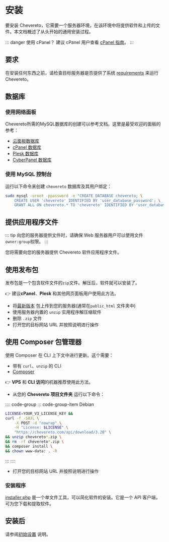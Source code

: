 # 安装

要安装 Chevereto，它需要一个服务器环境，在该环境中将提供软件和上传的文件。本文档概述了从头开始的通用安装过程。

::: danger 使用 cPanel？
建议 cPanel 用户查看 [cPanel 指南](cpanel.md)。
:::

## 要求

在安装任何东西之前，请检查目标服务器是否提供了系统 [requirements](../server/requirements.md) 来运行 Chevereto。

## 数据库

### 使用网络面板

Chevereto所需的MySQL数据库的创建可以参考文档。这里是最受欢迎的面板的参考：

* [云面板数据库](https://www.cloudpanel.io/docs/cloudpanel-ce/frontend-area/databases)
* [cPanel 数据库](https://docs.cpanel.net/cpanel/databases/mysql-databases/)
* [Plesk 数据库](https://docs.plesk.com/en-US/obsidian/customer-guide/website-databases/creating-databases.65157/)
* [CyberPanel 数据库](https://cyberpanel.net/docs/view-and-manage-databases-table-from-cloud-platform/)

### 使用 MySQL 控制台

运行以下命令来创建 `chevereto` 数据库及其用户绑定：

```sh
sudo mysql -uroot -ppassword -e "CREATE DATABASE chevereto; \
    CREATE USER 'chevereto' IDENTIFIED BY 'user_database_password'; \
    GRANT ALL ON chevereto.* TO 'chevereto' IDENTIFIED BY 'user_database_password';"
```

## 提供应用程序文件

::: tip
向您的服务器提供文件时，请确保 Web 服务器用户可以使用文件`owner:group`权限。
:::

您将需要向您的服务器提供 Chevereto 软件应用程序文件。

## 使用发布包

发布包是一个包含软件文件的`zip`文件。解压后，软件就可以安装了。

👉 建议**cPanel**、**Plesk** 和其他网页面板用户使用此方法。

* 将[最新版本](https://chevereto.com/panel/downloads) 包上传到您的服务器(通常在`public_html` 文件夹中)
* 使用服务器内置的 `unzip` 实用程序解压缩软件
* 删除 `.zip` 文件
* 打开您的目标网站 URL 并按照说明进行操作

## 使用 Composer 包管理器

使用 Composer 在 CLI 上下文中进行更新。这个需要：

* 带有 `curl`、`unzip` 的 CLI
* [Composer](https://getcomposer.org/)

👉 **VPS** 和 **CLI 访问**的机器推荐使用此方法。

* 从您的 **Chevereto 项目文件夹** 运行以下命令：

:::: code-group
::: code-group-item Debian

```sh
LICENSE=YOUR_V3_LICENSE_KEY &&
curl -f -SOJL \
    -X POST -d "nowrap" \
    -H "License: $LICENSE" \
    "https://chevereto.com/api/download/3.20" \
&& unzip chevereto*.zip \
&& rm -rf chevereto*.zip \
&& composer install \
&& chown www-data: . -R
```

:::
::::

* 打开您的目标网站 URL 并按照说明进行操作

### 安装程序

[installer.php](https://github.com/chevereto/installer) 是一个单文件工具，可以简化软件的安装。它是一个 API 客户端，可为您下载和提取软件。

## 安装后

请参阅[初始设置](../../manual/first-steps/initial-setup.md) 说明。
